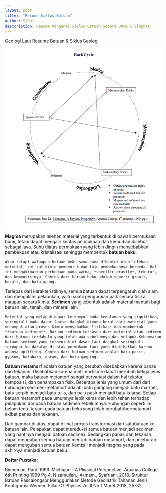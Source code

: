 ```yaml
---
layout: post
title:  "Resume Siklus Batuan"
author: Slhnj
desccription: Resume Mengenai Siklus Batuan Secara Umum & Singkat
---
```

Geologi Laut
Resume Batuan & Siklus Geologi

![Siklus Batuan](/_asset/_img/Reviwe/Satelit/siklusbatuan.png) <br>

**Magma** merupakan lelehan material yang terbentuk di bawah permukaan bumi, tetapi dapat mengalir keatas permukaan dan kemudian disebut sebagai lava. Suhu diatas permukaan yang lebih dingin menyebabkan pembekuan atau kristalisasi sehingga membentuk **batuan beku**.

	Akan tetapi walaupun batuan beku sama-sama dibentuk oleh lelehan material, zat-zat kimia pembentuk dan laju pembekuannya berbeda. Hal ini mengakibatkan perbedaan pada warna, *specific gravity*, tekstur, dan komposisinya. Contoh dari barian beku adalah seperti granit, basalt, dan batu apung.
	
Terlepas dari karakteristiknya, semua batuan dapat terpengaruh oleh alam dan mengalami pelapukan, yaitu suatu penguraian baik secara fisika maupun secara kimia. **Sedimen** yang tebentuk adalah material mentah bagi batuan lain, tanah, dan mineral lain.

	Material yang melapuk dapat terkumpul pada kedalaman yang signifikan, seringkali pada dasar lautan dangkal dimana berat dari material yang menumpuk atau proses kimia menyebabkan litfikasi dan membentuk **batuan sedimen**. Batuan sedimen tersusun dari material atau sedimen dari batuan terdahulu yang telah ada sebelumnya dan melapuk.Kebanyakan batuan sedimen yang terbentuk di dasar laut dangkal seringkali terpapar ke daratan di atas permukaan laut yang diakibatkan karena adanya uplifting. Contoh dari batuan sedimen adalah batu pasir, gypsum, batubara, garam, dan batu gamping.
	
**Batuan metamorf** adalah batuan yang berubah disebabkan karena panas dan tekanan. Disebabkan karena metamorfisme dapat merubah ketiga jenis batuan, maka batuan metamorf sangat bervariasi dalam hal tekstur, komposisi, dan penampakan fisik. Beberapa jenis yang umum dari dari hubungan sedimen-metamorf adalah: batu gamping menjadi batu marmer, batu serpih menjadi batu tulis, dan batu pasir menjadi batu kuarsa. Setiap batuan metamorf pada umumnya lebih keras dan lebih tahan terhadap pelapukan daripada batuan sedimen sebelumnya. Hubungan seperti ini belum tentu terjadi pada batuan beku yang telah berubah/bermetamorf akibat panas dan tekanan.

Dari gambar di atas, dapat dilihat proses transformasi dari satubatuan ke batuan lain. Pelapukan dapat mereduksi semua batuan menjadi sedimen, yang nantinya menjadi batuan sedimen. Sedangkan panas dan tekanan dapat mengubah semua batuan menjadi batuan metamorf, dan peleburan dapat mengubah semua batuan Kembali menjadi magma yang pada akhirnya menjadi batuan beku.


**Daftar Pustaka:**

Bieneman, Paul. 1999. Michigan—A Physical Perspective. Aquinas College. 6th Printing 1999 Pg 4.
Nizamullah., Akmam., Syafriani. 2018. Struktur Batuan Pascalongsor Menggunakan Metode Geolistrik Tahanan Jenis Konfigurasi Wenner. Pillar Of Physics Vol II No 1 Maret 2018, 25-32.
